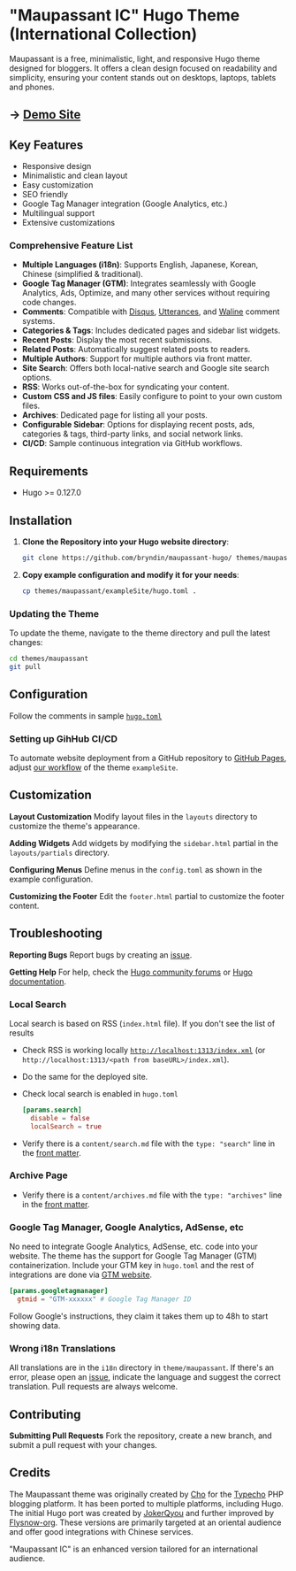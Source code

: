 # "Maupassant IC" Hugo Theme (International Collection)

Maupassant is a free, minimalistic, light, and responsive Hugo theme designed for bloggers. It offers a clean design focused on readability and simplicity, ensuring your content stands out on desktops, laptops, tablets and phones.

## → [Demo Site](https://bryndin.github.io/maupassant-hugo/)

## Key Features

- Responsive design
- Minimalistic and clean layout
- Easy customization
- SEO friendly
- Google Tag Manager integration (Google Analytics, etc.)
- Multilingual support
- Extensive customizations

### Comprehensive Feature List

- **Multiple Languages (i18n)**: Supports English, Japanese, Korean, Chinese (simplified & traditional).
- **Google Tag Manager (GTM)**: Integrates seamlessly with Google Analytics, Ads, Optimize, and many other services without requiring code changes.
- **Comments**: Compatible with [Disqus](https://disqus.com/), [Utterances](https://utteranc.es/), and [Waline](https://waline.js.org/en/) comment systems.
- **Categories & Tags**: Includes dedicated pages and sidebar list widgets.
- **Recent Posts**: Display the most recent submissions.
- **Related Posts**: Automatically suggest related posts to readers.
- **Multiple Authors**: Support for multiple authors via front matter.
- **Site Search**: Offers both local-native search and Google site search options.
- **RSS**: Works out-of-the-box for syndicating your content.
- **Custom CSS and JS files**: Easily configure to point to your own custom files.
- **Archives**: Dedicated page for listing all your posts.
- **Configurable Sidebar**: Options for displaying recent posts, ads, categories & tags, third-party links, and social network links.
- **CI/CD**: Sample continuous integration via GitHub workflows.

## Requirements

- Hugo >= 0.127.0

## Installation

1. **Clone the Repository into your Hugo website directory**:

    ```sh
    git clone https://github.com/bryndin/maupassant-hugo/ themes/maupassant
    ```

2. **Copy example configuration and modify it for your needs**:

    ```sh
    cp themes/maupassant/exampleSite/hugo.toml .
    ```

### Updating the Theme

To update the theme, navigate to the theme directory and pull the latest changes:

```sh
cd themes/maupassant
git pull
```

## Configuration

Follow the comments in sample [`hugo.toml`](https://github.com/bryndin/maupassant-hugo/blob/master/exampleSite/hugo.toml)

### Setting up GihHub CI/CD

To automate website deployment from a GitHub repository to [GitHub Pages](https://pages.github.com/), adjust [our workflow](https://github.com/bryndin/maupassant-hugo/blob/master/.github/workflows/hugo.yaml) of the theme `exampleSite`.

## Customization

**Layout Customization**
Modify layout files in the `layouts` directory to customize the theme's appearance.

**Adding Widgets**
Add widgets by modifying the `sidebar.html` partial in the `layouts/partials` directory.

**Configuring Menus**
Define menus in the `config.toml` as shown in the example configuration.

**Customizing the Footer**
Edit the `footer.html` partial to customize the footer content.

## Troubleshooting

**Reporting Bugs**
Report bugs by creating an [issue](https://github.com/bryndin/maupassant-hugo/issues).

**Getting Help**
For help, check the [Hugo community forums](https://discourse.gohugo.io/) or [Hugo documentation](https://gohugo.io/documentation/).

### Local Search

Local search is based on RSS (`index.html` file). If you don't see the list of results

- Check RSS is working locally [`http://localhost:1313/index.xml`](http://localhost:1313/index.xml) (or `http://localhost:1313/<path from baseURL>/index.xml`).
- Do the same for the deployed site.
- Check local search is enabled in `hugo.toml`

    ```toml
    [params.search]
      disable = false
      localSearch = true
    ```

- Verify there is a `content/search.md` file with the `type: "search"` line in the [front matter](https://gohugo.io/content-management/front-matter/).

### Archive Page

- Verify there is a `content/archives.md` file with the `type: "archives"` line in the [front matter](https://gohugo.io/content-management/front-matter/).

### Google Tag Manager, Google Analytics, AdSense, etc

No need to integrate Google Analytics, AdSense, etc. code into your website. The theme has the support for Google Tag Manager (GTM) containerization. Include your GTM key in `hugo.toml` and the rest of integrations are done via [GTM website](https://tagmanager.google.com/#/home).

```toml
[params.googletagmanager]
  gtmid = "GTM-xxxxxx" # Google Tag Manager ID

```

Follow Google's instructions, they claim it takes them up to 48h to start showing data.

### Wrong i18n Translations

All translations are in the `i18n` directory in `theme/maupassant`. If there's an error, please open an [issue](https://github.com/bryndin/maupassant-hugo/issues), indicate the language and suggest the correct translation. Pull requests are always welcome.

## Contributing

**Submitting Pull Requests**
Fork the repository, create a new branch, and submit a pull request with your changes.

## Credits

The Maupassant theme was originally created by [Cho](https://github.com/pagecho/maupassant) for the [Typecho](https://github.com/typecho/typecho) PHP blogging platform. It has been ported to multiple platforms, including Hugo. The initial Hugo port was created by [JokerQyou](https://github.com/JokerQyou) and further improved by [Flysnow-org](https://github.com/flysnow-org). These versions are primarily targeted at an oriental audience and offer good integrations with Chinese services.

"Maupassant IC" is an enhanced version tailored for an international audience.
